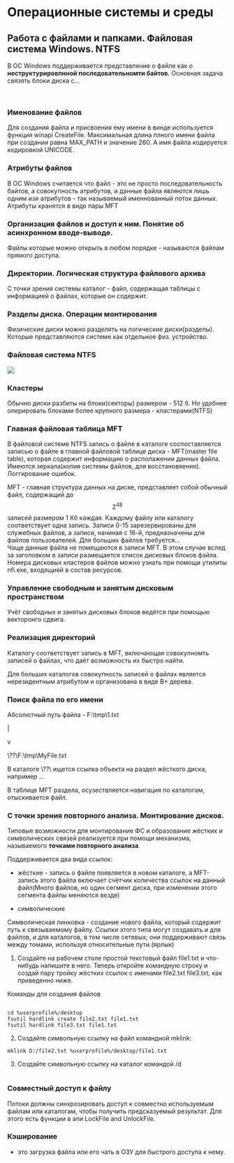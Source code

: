 Операционные системы и среды
============================

Работа с файлами и папками. Файловая система Windows. NTFS
----------------------------------------------------------

В ОС Windows поддерживается представление о файле как о **неструктурировпнной последовательномти байтов**. Основная
задача связять блоки диска с...

 

### Именование файлов

Для создания файла и присвоения ему имени в винде используется функция winapi CreateFile. Максимальная длина плного
имени файла при создании равна MAX_PATH и значение 260. А имя файла кодируется кодировкой UNICODE.

### Атрибуты файлов

В ОС Windows считается что файл - это не просто последовательность байтов, а совокупность атрибутов, и данные файла
являются лишь одним изи атрибутов - так называемый именнованный поток данных.  
Атрибуты хранятся в виде пары MFT

### Организация файлов и доступ к ним. Понятие об асинхронном вводе-выводе.

Файлы которые можно открыть в любом порядке - называются файлам прямого доступа.

### Директории. Логическая структура файлового архива

С точки зрения системы каталог - файл, содержащая таблицы с информацией о файлах, которые он содержит.

### Разделы диска. Операции монтирования

Физические диски можно разделять на логические диски(разделы). Которые представляются системе как отдельное физ.
устройство.

### Файловая система NTFS

![](../../Downloads/photo_2022-01-17_09-46-47.jpg)

### Кластеры

Обычно диски разбиты на блоки(секторы) размером - 512 б. Но удобнее оперировать блоками более крупного размера -
кластерами(NTFS)

### Главная файловая таблица MFT

В файловой системе NTFS запись о файле в каталоге соспоставляется записью о файле в главной файловой таблице диска -
MFT(master file table), которая содержит информацию о располажении данных файла. Имеются зеркала(копия системы файлов,
для восстановяение). Логгирование ошибок.

MFT - главная структура данных на диске, представляет собой обычный файл, содержащий до $$2^48$$ записей размером 1 Кб
каждая. Каждому файлу или каталогу соответствует одна запись. Записи 0-15 зарезервированы для служебных файлов, а
записи, начиная с 16-й, предназначены для файлов пользователей. Для больших файлов требуется...  
Чаще данные файла не помещаются в записи MFT. В этом случае вслед за заголовком в записи размещается список дисковых
блоков файла. Номера дисковых кластеров файлов можно узнать при помощи утилиты nfi.exe, входящией в состав ресурсов.

### Управление свободным и занятым дисковым пространством

Учёт свободных и занятых дисковых блоков ведётся при помощью векторонго сдвига.

### Реализация директорий

Каталогу соответствует запись в MFT, включающая совокупномть записей о файлах, что даёт возможность их быстро найти.

Для больших каталогов совокупность записей о файлах является нерезидентным атрибутом и организована в виде B+ дерева.

### Поиск файла по его имени

Абсолютный путь файла - F:\\tmp\\1.txt

\|

v

\\??\\F:\\tmp\\MyFile.txt

В каталоге \\??\\ ищется ссылка объекта на раздел жёсткого диска, например ...

В таблице MFT раздела, осузествляется навигация по каталогам, отыскивается файл.

### С точки зрения повторного анализа. Монтирование дисков.

Типовые возможности для монтирование ФС и образование жёстких и символических связей реализуется при помощи механизма,
называемого **точками повторного анализа**.

Поддерживается два вида ссылок:

- жёсткие - запись о файле появляется в новом каталоге, а MFT-запись этого файла включает счётчик количества ссылок на
  данный файл(Много файлов, но один сегмент диска, при изменении этого сегмента файлы меняются везде)

- символические

Символическая линковка - создание нового файла, который содержит путь к связываемому файлу. Ссылки этого типа могут
создавать и для файлов, и для каталогов, в том числе сетевых; они поддерживают связь между томами, используя
относительные пути.(ярлык)

1) Создайте на рабочем столе простой текстовый файл file1.txt и что-нибудь напишите в него. Теперь откройте командную
   строку и создай пару тройку жёстких ссылок с именами file2.txt file3.txt, как приведенно ниже.

Команды для создания файлов

~~~~~~~~~~~~~~~~~~~~~~~~~~~~~~~~~~~~~~~~~~~~~~~~~~~~~~~~~~~~~~~~~~~~~~~~~~~~~~~~

~~~~~~~~~~~~~~~~~~~~~~~~~~~~~~~~~~~~~~~~~~~~~~~~~~~~~~~~~~~~~~~~~~~~~~~~~~~~~~~~

~~~~~~~~~~~~~~~~~~~~~~~~~~~~~~~~~~~~~~~~~~~~~~~~~~~~~~~~~~~~~~~~~~~~~~~~~~~~~~~~
cd %userprofile%/desktop
fsutil hardlink create file2.txt file1.txt
fsutil hardlink file3.txt file1.txt
~~~~~~~~~~~~~~~~~~~~~~~~~~~~~~~~~~~~~~~~~~~~~~~~~~~~~~~~~~~~~~~~~~~~~~~~~~~~~~~~

2) Создайте символьную ссылку на файл командной mklink:

~~~~~~~~~~~~~~~~~~~~~~~~~~~~~~~~~~~~~~~~~~~~~~~~~~~~~~~~~~~~~~~~~~~~~~~~~~~~~~~~
mklink D:/file2.txt %userprofile%/desktop/file1.txt
~~~~~~~~~~~~~~~~~~~~~~~~~~~~~~~~~~~~~~~~~~~~~~~~~~~~~~~~~~~~~~~~~~~~~~~~~~~~~~~~

3) Создайте символьную ссылку на каталог командой /d

~~~~~~~~~~~~~~~~~~~~~~~~~~~~~~~~~~~~~~~~~~~~~~~~~~~~~~~~~~~~~~~~~~~~~~~~~~~~~~~~

~~~~~~~~~~~~~~~~~~~~~~~~~~~~~~~~~~~~~~~~~~~~~~~~~~~~~~~~~~~~~~~~~~~~~~~~~~~~~~~~

### Совместный доступ к файлу

Потоки должны синхрозировать доступ к совместно используемым файлам или каталогам, чтобы получить предсказуемый
результат. Для этого есть функции в апи LockFile and UnlockFile.

### Кэширование

- это загрузка файла или его чать в ОЗУ для быстрого доступа к нему.
